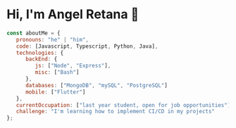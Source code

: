 # Hi, I'm Angel Retana 👋
```javascript
const aboutMe = {
   pronouns: "he" | "him",
   code: [Javascript, Typescript, Python, Java],
   technologies: {
      backEnd: {
         js: ["Node", "Express"],
         misc: ["Bash"]
      },
      databases: ["MongoDB", "mySQL", "PostgreSQL"]
      mobile: ["Flutter"]
   },
   currentOccupation: ["last year student, open for job opportunities"],
   challenge: "I'm learning how to implement CI/CD in my projects"
};
```
<!--
**AERM2018/AERM2018** is a ✨ _special_ ✨ repository because its `README.md` (this file) appears on your GitHub profile.

Here are some ideas to get you started:

- 🔭 I’m currently working on ...
- 🌱 I’m currently learning ...
- 👯 I’m looking to collaborate on ...
- 🤔 I’m looking for help with ...
- 💬 Ask me about ...
- 📫 How to reach me: ...
- 😄 Pronouns: ...
- ⚡ Fun fact: ...
-->
